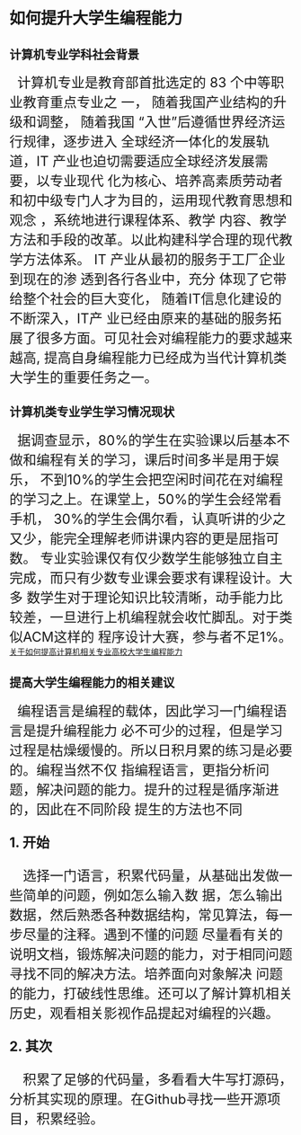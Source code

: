# 如何提升大学生编程能力

## 计算机专业学科社会背景
&ensp;&ensp;<font size=5>计算机专业是教育部首批选定的 83 个中等职业教育重点专业之
一， 随着我国产业结构的升级和调整， 随着我国 “入世”后遵循世界经济运行规律，逐步进入
全球经济一体化的发展轨道，IT 产业也迫切需要适应全球经济发展需要，以专业现代
化为核心、培养高素质劳动者和初中级专门人才为目的，运用现代教育思想和观念
，系统地进行课程体系、教学 内容、教学方法和手段的改革。以此构建科学合理的现代教
学方法体系。 IT 产业从最初的服务于工厂企业到现在的渗 透到各行各业中，充分
体现了它带给整个社会的巨大变化， 随着IT信息化建设的不断深入，IT产
业已经由原来的基础的服务拓展了很多方面。可见社会对编程能力的要求越来越高,
提高自身编程能力已经成为当代计算机类大学生的重要任务之一。</font>

## 计算机类专业学生学习情况现状

&ensp;&ensp;<font size=5>据调查显示，80%的学生在实验课以后基本不做和编程有关的学习，课后时间多半是用于娱乐，
不到10%的学生会把空闲时间花在对编程的学习之上。在课堂上，50%的学生会经常看手机，
30%的学生会偶尔看，认真听讲的少之又少，能完全理解老师讲课内容的更是屈指可数。
专业实验课仅有仅少数学生能够独立自主完成，而只有少数专业课会要求有课程设计。大多
数学生对于理论知识比较清晰，动手能力比较差，一旦进行上机编程就会收忙脚乱。对于类似ACM这样的
程序设计大赛，参与者不足1%。</font>[关于如何提高计算机相关专业高校大学生编程能力][1]

## 提高大学生编程能力的相关建议

&ensp;&ensp;<font size=5>编程语言是编程的载体，因此学习一门编程语言是提升编程能力
必不可少的过程，但是学习过程是枯燥缓慢的。所以日积月累的练习是必要的。编程当然不仅
指编程语言，更指分析问题，解决问题的能力。提升的过程是循序渐进的，因此在不同阶段
提生的方法也不同

**1. 开始**   

&ensp;&ensp;选择一门语言，积累代码量，从基础出发做一些简单的问题，例如怎么输入数
据，怎么输出数据，然后熟悉各种数据结构，常见算法，每一步尽量的注释。遇到不懂的问题
尽量看有关的说明文档，锻炼解决问题的能力，对于相同问题寻找不同的解决方法。培养面向对象解决
问题的能力，打破线性思维。还可以了解计算机相关历史，观看相关影视作品提起对编程的兴趣。   

**2. 其次**

&ensp;&ensp;积累了足够的代码量，多看看大牛写打源码，分析其实现的原理。在Github寻找一些开源项目，积累经验。</font>

[1]:https://kns.cnki.net/kcms/detail/detail.aspx?dbcode=CJFD&dbname=CJFDLAST2015&filename=XKCT201507012&v=MTc4MjJiSWVyRzRIOVRNcUk5RVpvUjhlWDFMdXhZUzdEaDFUM3FUcldNMUZyQ1VSN3FmYnVadEZ5dmdVN3ZMUFM=
